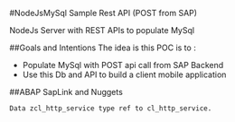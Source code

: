 #NodeJsMySql Sample Rest API (POST from SAP)

NodeJs Server with REST APIs to populate MySql

##Goals and Intentions
The idea is this POC is to :

* Populate MySql with POST api call from SAP Backend
* Use this Db and API to build a client mobile application

##ABAP SapLink and Nuggets
```abap
Data zcl_http_service type ref to cl_http_service.
```